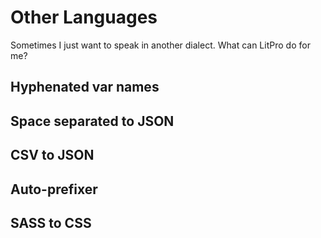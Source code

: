 # Other Languages

Sometimes I just want to speak in another dialect. What can LitPro do for me?

## Hyphenated var names

## Space separated to JSON

## CSV to JSON

## Auto-prefixer

## SASS to CSS


